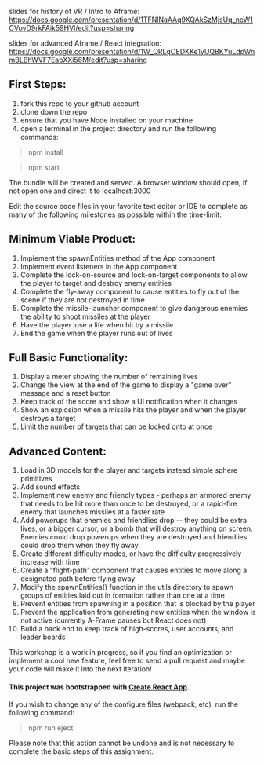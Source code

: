 slides for history of VR / Intro to Aframe:
https://docs.google.com/presentation/d/1TFNlNaAAq9XQAkSzMjsUq_neW1CVovD9rkFAik59HVI/edit?usp=sharing

slides for advanced Aframe / React integration: 
https://docs.google.com/presentation/d/1W_QRLqOEDKKe1yUQBKYuLdpWnmBLBhWVF7EabXXi56M/edit?usp=sharing

## First Steps:

1. fork this repo to your github account
2. clone down the repo
3. ensure that you have Node installed on your machine
4. open a terminal in the project directory and run the following commands:

>npm install

>npm start

The bundle will be created and served. A browser window should open, if not open one and direct it to localhost:3000

Edit the source code files in your favorite text editor or IDE to complete as many of the following milestones as possible within the time-limit:

## Minimum Viable Product:
1. Implement the spawnEntities method of the App component
2. Implement event listeners in the App component
3. Complete the lock-on-source and lock-on-target components to allow the player to target and destroy enemy entities
4. Complete the fly-away component to cause entities  to fly out of the scene if they are not destroyed in time
5. Complete the missile-launcher component to give dangerous enemies the ability to shoot missiles at the player
6. Have the player lose a life when hit by a missile
7. End the game when the player runs out of lives


## Full Basic Functionality:

1. Display a meter showing the number of remaining lives
2. Change the view at the end of the game to display a "game over" message and a reset button
3. Keep track of the score and show a UI notification when it changes
4. Show an explosion when a missile hits the player and when the player destroys a target
5. Limit the number of targets that can be locked onto at once

## Advanced Content:
1. Load in 3D models for the player and targets instead simple sphere primitives
2. Add sound effects
3. Implement new enemy and friendly types - perhaps an armored enemy that needs to be hit more than once to be destroyed, or a rapid-fire enemy that launches missiles at a faster rate
4. Add powerups that enemies and friendlies drop -- they could be extra lives, or a bigger cursor, or a bomb that will destroy anything on screen. Enemies could drop powerups when they are destroyed and friendlies could drop them when they fly away 
5. Create different difficulty modes, or have the difficulty progressively increase with time
6. Create a "flight-path" component that causes entities to move along a designated path before flying away
7. Modify the spawnEntities() function in the utils directory to spawn groups of entities laid out in formation rather than one at a time
8. Prevent entities from spawning in a position that is blocked by the player
9. Prevent the application from generating new entities when the window is not active (currently A-Frame pauses but React does not)
0. Build a back end to keep track of high-scores, user accounts, and leader boards

This workshop is a work in progress, so if you find an optimization or implement a cool new feature, feel free to send a pull request and maybe your code will make it into the next iteration!

#### This project was bootstrapped with [Create React App](https://github.com/facebookincubator/create-react-app).

If you wish to change any of the configure files (webpack, etc), run the following command:
>npm run eject

Please note that this action cannot be undone and is not necessary to complete the basic steps of this assignment. 
